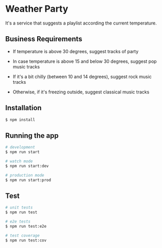 # Weather Party

It's a service that suggests a playlist according the current
temperature.

## Business Requirements

- If temperature is above 30 degrees, suggest tracks of party

- In case temperature is above 15 and below 30 degrees, 
  suggest pop music tracks

- If it's a bit chilly (between 10 and 14 degrees), suggest
  rock music tracks

- Otherwise, if it's freezing outside, suggest
  classical music tracks

## Installation

```bash
$ npm install
```

## Running the app

```bash
# development
$ npm run start

# watch mode
$ npm run start:dev

# production mode
$ npm run start:prod
```

## Test

```bash
# unit tests
$ npm run test

# e2e tests
$ npm run test:e2e

# test coverage
$ npm run test:cov
```
